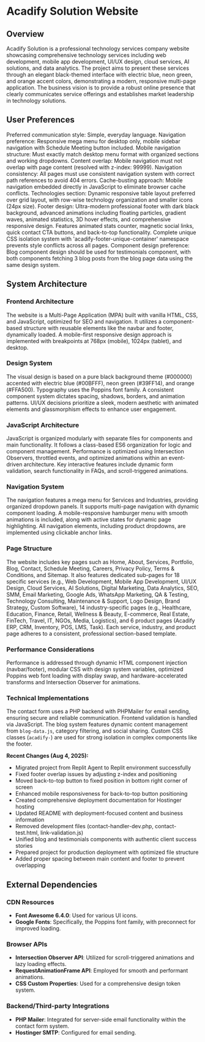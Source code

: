 # Acadify Solution Website

## Overview
Acadify Solution is a professional technology services company website showcasing comprehensive technology services including web development, mobile app development, UI/UX design, cloud services, AI solutions, and data analytics. The project aims to present these services through an elegant black-themed interface with electric blue, neon green, and orange accent colors, demonstrating a modern, responsive multi-page application. The business vision is to provide a robust online presence that clearly communicates service offerings and establishes market leadership in technology solutions.

## User Preferences
Preferred communication style: Simple, everyday language.
Navigation preference: Responsive mega menu for desktop only, mobile sidebar navigation with Schedule Meeting button included.
Mobile navigation structure: Must exactly match desktop menu format with organized sections and working dropdowns.
Content overlap: Mobile navigation must not overlap with page content (resolved with z-index: 99999).
Navigation consistency: All pages must use consistent navigation system with correct path references to avoid 404 errors.
Cache-busting approach: Mobile navigation embedded directly in JavaScript to eliminate browser cache conflicts.
Technologies section: Dynamic responsive table layout preferred over grid layout, with row-wise technology organization and smaller icons (24px size).
Footer design: Ultra-modern professional footer with dark black background, advanced animations including floating particles, gradient waves, animated statistics, 3D hover effects, and comprehensive responsive design. Features animated stats counter, magnetic social links, quick contact CTA buttons, and back-to-top functionality. Complete unique CSS isolation system with 'acadify-footer-unique-container' namespace prevents style conflicts across all pages.
Component design preference: Blog component design should be used for testimonials component, with both components fetching 3 blog posts from the blog page data using the same design system.

## System Architecture

### Frontend Architecture
The website is a Multi-Page Application (MPA) built with vanilla HTML, CSS, and JavaScript, optimized for SEO and navigation. It utilizes a component-based structure with reusable elements like the navbar and footer, dynamically loaded. A mobile-first responsive design approach is implemented with breakpoints at 768px (mobile), 1024px (tablet), and desktop.

### Design System
The visual design is based on a pure black background theme (#000000) accented with electric blue (#00BFFF), neon green (#39FF14), and orange (#FFA500). Typography uses the Poppins font family. A consistent component system dictates spacing, shadows, borders, and animation patterns. UI/UX decisions prioritize a sleek, modern aesthetic with animated elements and glassmorphism effects to enhance user engagement.

### JavaScript Architecture
JavaScript is organized modularly with separate files for components and main functionality. It follows a class-based ES6 organization for logic and component management. Performance is optimized using Intersection Observers, throttled events, and optimized animations within an event-driven architecture. Key interactive features include dynamic form validation, search functionality in FAQs, and scroll-triggered animations.

### Navigation System
The navigation features a mega menu for Services and Industries, providing organized dropdown panels. It supports multi-page navigation with dynamic component loading. A mobile-responsive hamburger menu with smooth animations is included, along with active states for dynamic page highlighting. All navigation elements, including product dropdowns, are implemented using clickable anchor links.

### Page Structure
The website includes key pages such as Home, About, Services, Portfolio, Blog, Contact, Schedule Meeting, Careers, Privacy Policy, Terms & Conditions, and Sitemap. It also features dedicated sub-pages for 18 specific services (e.g., Web Development, Mobile App Development, UI/UX Design, Cloud Services, AI Solutions, Digital Marketing, Data Analytics, SEO, SMM, Email Marketing, Google Ads, WhatsApp Marketing, QA & Testing, Technology Consulting, Maintenance & Support, Logo Design, Brand Strategy, Custom Software), 14 industry-specific pages (e.g., Healthcare, Education, Finance, Retail, Wellness & Beauty, E-commerce, Real Estate, FinTech, Travel, IT, NGOs, Media, Logistics), and 6 product pages (Acadify ERP, CRM, Inventory, POS, LMS, Task). Each service, industry, and product page adheres to a consistent, professional section-based template.

### Performance Considerations
Performance is addressed through dynamic HTML component injection (navbar/footer), modular CSS with design system variables, optimized Poppins web font loading with display swap, and hardware-accelerated transforms and Intersection Observer for animations.

### Technical Implementations
The contact form uses a PHP backend with PHPMailer for email sending, ensuring secure and reliable communication. Frontend validation is handled via JavaScript. The blog system features dynamic content management from `blog-data.js`, category filtering, and social sharing. Custom CSS classes (`acadify-`) are used for strong isolation in complex components like the footer.

**Recent Changes (Aug 4, 2025):** 
- Migrated project from Replit Agent to Replit environment successfully
- Fixed footer overlap issues by adjusting z-index and positioning
- Moved back-to-top button to fixed position in bottom right corner of screen
- Enhanced mobile responsiveness for back-to-top button positioning
- Created comprehensive deployment documentation for Hostinger hosting
- Updated README with deployment-focused content and business information
- Removed development files (contact-handler-dev.php, contact-test.html, link-validation.js)
- Unified blog and testimonials components with authentic client success stories
- Prepared project for production deployment with optimized file structure
- Added proper spacing between main content and footer to prevent overlapping

## External Dependencies

### CDN Resources
- **Font Awesome 6.4.0**: Used for various UI icons.
- **Google Fonts**: Specifically, the Poppins font family, with preconnect for improved loading.

### Browser APIs
- **Intersection Observer API**: Utilized for scroll-triggered animations and lazy loading effects.
- **RequestAnimationFrame API**: Employed for smooth and performant animations.
- **CSS Custom Properties**: Used for a comprehensive design token system.

### Backend/Third-party Integrations
- **PHP Mailer**: Integrated for server-side email functionality within the contact form system.
- **Hostinger SMTP**: Configured for email sending.